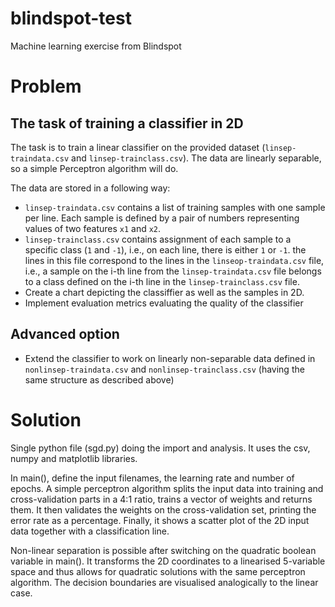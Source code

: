 # blindspot-test
Machine learning exercise from Blindspot

# Problem

## The task of training a classifier in 2D
The task is to train a linear classifier on the provided dataset (`linsep-traindata.csv` and `linsep-trainclass.csv`). The data are linearly separable, so a simple Perceptron algorithm will do. 

The data are stored in a following way:

* `linsep-traindata.csv` contains a list of training samples with one sample per line. Each sample is defined by a pair of numbers representing values of two features `x1` and `x2`.
* `linsep-trainclass.csv` contains assignment of each sample to a specific class (`1` and `-1`), i.e., on each line, there is either `1` or `-1`. the lines in this file correspond to the lines in the `linseop-traindata.csv` file, i.e., a sample on the i-th line from the `linsep-traindata.csv` file belongs to a class defined on the i-th line in the `linsep-trainclass.csv` file.
* Create a chart depicting the classiffier as well as the samples in 2D.
* Implement evaluation metrics evaluating the quality of the classifier

## Advanced option

* Extend the classifier to work on linearly non-separable data defined in `nonlinsep-traindata.csv` and `nonlinsep-trainclass.csv` (having the same structure as described above)

# Solution

Single python file (sgd.py) doing the import and analysis. It uses the csv, numpy and matplotlib libraries.

In main(), define the input filenames, the learning rate and number of epochs. A simple perceptron algorithm splits the input data into training and cross-validation parts in a 4:1 ratio, trains a vector of weights and returns them. It then validates the weights on the cross-validation set, printing the error rate as a percentage. Finally, it shows a scatter plot of the 2D input data together with a classification line.

Non-linear separation is possible after switching on the quadratic boolean variable in main(). It transforms the 2D coordinates to a linearised 5-variable space and thus allows for quadratic solutions with the same perceptron algorithm. The decision boundaries are visualised analogically to the linear case.
